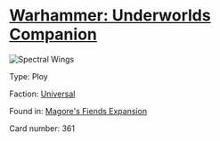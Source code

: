 # [Warhammer: Underworlds Companion](https://guidokessels.github.io/wh-underworlds)

  

![Spectral Wings](https://warhammerunderworlds.com/wp-content/uploads/sites/6/2018/03/361_ENG.png)



Type: Ploy

Faction: [Universal](https://guidokessels.github.io/wh-underworlds/factions/universal)

Found in: [Magore's Fiends Expansion](https://guidokessels.github.io/wh-underworlds/locations/magores-fiends-expansion)

Card number: 361
